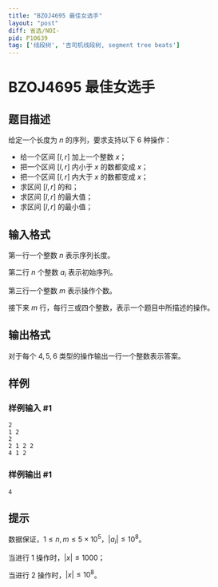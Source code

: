 ```yaml
---
title: "BZOJ4695 最佳女选手"
layout: "post"
diff: 省选/NOI-
pid: P10639
tag: ['线段树', '吉司机线段树, segment tree beats']
---
```

# BZOJ4695 最佳女选手
## 题目描述

给定一个长度为 $n$ 的序列，要求支持以下 $6$ 种操作：
- 给一个区间 $[l,r]$ 加上一个整数 $x$；
- 把一个区间 $[l,r]$ 内小于 $x$ 的数都变成 $x$；
- 把一个区间 $[l,r]$ 内大于 $x$ 的数都变成 $x$；
- 求区间 $[l,r]$ 的和；
- 求区间 $[l,r]$ 的最大值；
- 求区间 $[l,r]$ 的最小值；
## 输入格式

第一行一个整数 $n$ 表示序列长度。

第二行 $n$ 个整数 $a_i$ 表示初始序列。

第三行一个整数 $m$ 表示操作个数。

接下来 $m$ 行，每行三或四个整数，表示一个题目中所描述的操作。
## 输出格式

对于每个 $4,5,6$ 类型的操作输出一行一个整数表示答案。
## 样例

### 样例输入 #1
```
2
1 2
2
2 1 2 2
4 1 2
```
### 样例输出 #1
```
4
```
## 提示

数据保证，$1\leq n,m\leq 5\times 10^5$，$|a_i|\leq 10^8$。

当进行 $1$ 操作时，$|x| \leq 1000$；

当进行 $2$ 操作时，$|x| \leq 10^8$。
